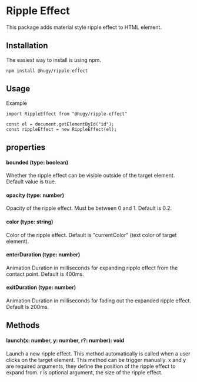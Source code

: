 # Ripple Effect

This package adds material style ripple effect to HTML element.

## Installation

The easiest way to install is using npm.

```
npm install @hugy/ripple-effect
```

## Usage

Example

```
import RippleEffect from "@hugy/ripple-effect"

const el = document.getElementById("id");
const rippleEffect = new RippleEffect(el);

```

## properties

#### bounded (type: boolean)

Whether the ripple effect can be visible outside of the target element. Default value is true.

#### opacity (type: number)
Opacity of the ripple effect. Must be between 0 and 1. Default is 0.2.

#### color (type: string)
Color of the ripple effect. Default is "currentColor" (text color of target element).

#### enterDuration (type: number)
Animation Duration in milliseconds for expanding ripple effect from the contact point. Default is 400ms.

#### exitDuration (type: number)
Animation Duration in milliseconds for fading out the expanded ripple effect. Default is 200ms.

## Methods

#### launch(x: number, y: number, r?: number): void
Launch a new ripple effect. This method automatically is called when a user clicks on the target element. This method can be trigger manually. x and y are required arguments, they define the position of the ripple effect to expand from. r is optional argument, the size of the ripple effect.